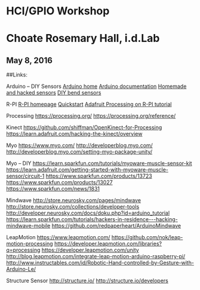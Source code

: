 # HCI/GPIO Workshop 
# Choate Rosemary Hall, i.d.Lab
## May 8, 2016

##Links:

Arduino – DIY Sensors
[Arduino home](https://www.arduino.cc/)
[Arduino documentation](https://www.arduino.cc/en/Reference/HomePage)
[Homemade and hacked sensors](https://diy.org/skills/sensorhacker)
[DIY bend sensors](http://www.instructables.com/id/DIY-Bend-Sensor-Using-only-Velostat-and-Masking-T/)

R-PI
[R-PI homepage](https://www.raspberrypi.org/)
[Quickstart](https://www.raspberrypi.org/help/quick-start-guide/)
[Adafruit Processing on R-PI tutorial](https://learn.adafruit.com/processing-on-the-raspberry-pi-and-pitft/overview)

Processing
https://processing.org/
https://processing.org/reference/

Kinect
https://github.com/shiffman/OpenKinect-for-Processing
https://learn.adafruit.com/hacking-the-kinect/overview

Myo 
https://www.myo.com/
http://developerblog.myo.com/
http://developerblog.myo.com/setting-myo-package-unity/

Myo – DIY
https://learn.sparkfun.com/tutorials/myoware-muscle-sensor-kit
https://learn.adafruit.com/getting-started-with-myoware-muscle-sensor/circuit-1
https://www.sparkfun.com/products/13723
https://www.sparkfun.com/products/13027
https://www.sparkfun.com/news/1831

Mindwave
http://store.neurosky.com/pages/mindwave
http://store.neurosky.com/collections/developer-tools
http://developer.neurosky.com/docs/doku.php?id=arduino_tutorial
https://learn.sparkfun.com/tutorials/hackers-in-residence---hacking-mindwave-mobile
https://github.com/redpaperheart/ArduinoMindwave

LeapMotion
https://www.leapmotion.com/
https://github.com/nok/leap-motion-processing
https://developer.leapmotion.com/libraries?q=processing
https://developer.leapmotion.com/unity
http://blog.leapmotion.com/integrate-leap-motion-arduino-raspberry-pi/
http://www.instructables.com/id/Robotic-Hand-controlled-by-Gesture-with-Arduino-Le/

Structure Sensor
http://structure.io/
http://structure.io/developers


